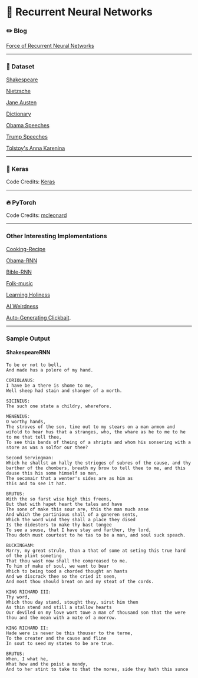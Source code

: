 # :arrows_counterclockwise: Recurrent Neural Networks

### :pencil2: Blog 

[Force of Recurrent Neural Networks](https://dudeperf3ct.github.io/rnn/2019/01/19/Force-of-Recurrent-Neural-Networks/)

---

### :cookie: Dataset 

[Shakespeare](https://raw.githubusercontent.com/karpathy/char-rnn/master/data/tinyshakespeare/input.txt)

[Nietzsche](https://s3.amazonaws.com/text-datasets/nietzsche.txt)

[Jane Austen](http://www.gutenberg.org/files/31100/31100.txt)

[Dictionary](http://www.gutenberg.org/cache/epub/29765/pg29765.txt)

[Obama Speeches](https://raw.githubusercontent.com/samim23/obama-rnn/master/input.txt)

[Trump Speeches](https://raw.githubusercontent.com/ryanmcdermott/trump-speeches/master/speeches.txt)

[Tolstoy's Anna Karenina](https://raw.githubusercontent.com/mcleonard/pytorch-charRNN/master/data/anna.txt)

---

### :postal_horn: Keras

Code Credits: [Keras](https://github.com/keras-team/keras/blob/master/examples/lstm_text_generation.py)

---

### :fire: PyTorch

Code Credits: [mcleonard](https://github.com/mcleonard/pytorch-charRNN/blob/master/TorchRNN.ipynb)

---

### Other Interesting Implementations

[Cooking-Recipe](https://gist.github.com/nylki/1efbaa36635956d35bcc)

[Obama-RNN](https://medium.com/@samim/obama-rnn-machine-generated-political-speeches-c8abd18a2ea0)

[Bible-RNN](https://twitter.com/RNN_Bible)

[Folk-music](https://soundcloud.com/seaandsailor/sets/char-rnn-composes-irish-folk-music)

[Learning Holiness](https://cpury.github.io/learning-holiness/)

[AI Weirdness](http://aiweirdness.com/)

[Auto-Generating Clickbait](https://larseidnes.com/2015/10/13/auto-generating-clickbait-with-recurrent-neural-networks/).

---

### Sample Output

#### ShakespeareRNN

```
To be or not to bell,
And made hus a polere of my hand.

CORIOLANUS:
I have be a there is shome to me,
Well sheep had stain and shanger of a morth.

SICINIUS:
The such one state a childry, wherefore.

MENENIUS:
O worthy hands,
The stroves of the son, time out to my stears on a man armon and wifold to hear hus that a stranges, who, the whare as he to me to he to me that tell thee,
To see this bands of theing of a shripts and whom his sonsering with a store as was a solfor our thee?

Second Servingman:
Which he shallst an hally the strieges of subres of the cause, and thy barther of the chombers, breath my brow to tell thee to me, and this dause this his some himself so men,
The secomair that a wenter's sides are as him as
this and to see it hat.

BRUTUS:
With the so farst wise high this freens,
But that with hapet heart the tales and have
The sone of make this sour are, this the man much anse
And which the partinious shall of a goneren sents,
Which the word wind they shall a place they dised
Is the didesters to make thy bast tongee
To see a souse, that I have stay and farther, thy lord,
Thou doth must courtest to he tas to be a man, and soul suck speach.

BUCKINGHAM:
Marry, my great strule, than a that of some at seting this true hard of the plint someting
That thou wast now shall the compreased to me.
To him of make of soul, we want to bear
Which to being tood a chorded thought an hants
And we discrack thee so the cried it seen,
And most thou should breat on and my steat of the cords.

KING RICHARD III:
Thy word,
Which thou day stand, stought they, sirst him them
As thin stend and still a stallow hearts
Our deviled on my love wort towe a man of thousand son that the were thou and the mean with a mate of a morrow.

KING RICHARD II:
Hade were is never be this thouser to the terme,
To the creater and the cause and fline
In sout to seed my states to be are true.

BRUTUS:
When, I what he,
What how and the poist a mendy,
And to her stint to take to that the mores, side they hath this sunce 
```
